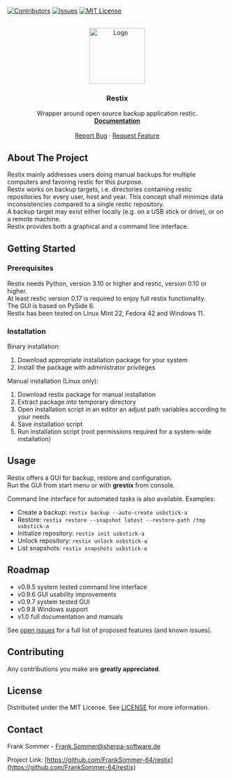 [![Contributors][contributors-shield]][contributors-url]
[![Issues][issues-shield]][issues-url]
[![MIT License][license-shield]][license-url]

<br />
<div align="center">
  <a href="https://github.com/FrankSommer-64/restix">
    <img src="images/restix.png" alt="Logo" width="128" height="128">
  </a>

<h3 align="center">Restix</h3>
  <p align="center">
    Wrapper around open source backup application restic.
    <br />
    <a href="https://github.com/FrankSommer-64/restix"><strong>Documentation</strong></a>
    <br />
    <br />
    <a href="https://github.com/FrankSommer-64/restix/issues">Report Bug</a>
    ·
    <a href="https://github.com/FrankSommer-64/restix/issues">Request Feature</a>
  </p>
</div>


## About The Project

Restix mainly addresses users doing manual backups for multiple computers and
favoring restic for this purpose.  
Restix works on backup targets, i.e. directories containing restic repositories
for every user, host and year. This concept shall minimize data inconsistencies
compared to a single restic repository.  
A backup target may exist either locally (e.g. on a USB stick or drive),
or on a remote machine.  
Restix provides both a graphical and a command line interface.


## Getting Started

### Prerequisites

Restix needs Python, version 3.10 or higher and restic, version 0.10 or higher.  
At least restic version 0.17 is required to enjoy full restix functionality.  
The GUI is based on PySide 6.  
Restix has been tested on Linux Mint 22, Fedora 42 and Windows 11.


### Installation

Binary installation:

1. Download appropriate installation package for your system
1. Install the package with administrator privileges

Manual installation (Linux only):

1. Download restix package for manual installation
1. Extract package into temporary directory
1. Open installation script in an editor an adjust path variables according to your needs
1. Save installation script
1. Run installation script (root permissions required for a system-wide installation)


## Usage

Restix offers a GUI for backup, restore and configuration.  
Run the GUI from start menu or with **grestix** from console.

Command line interface for automated tasks is also available. Examples:

- Create a backup: ```restix backup --auto-create usbstick-a```
- Restore: ```restix restore --snapshot latest --restore-path /tmp usbstick-a```
- Initialize repository: ```restix init usbstick-a```
- Unlock repository: ```restix unlock usbstick-a```
- List snapshots: ```restix snapshots usbstick-a```


## Roadmap

- v0.9.5 system tested command line interface
- v0.9.6 GUI usability improvements
- v0.9.7 system tested GUI
- v0.9.8 Windows support
- v1.0 full documentation and manuals

See [open issues](https://github.com/FrankSommer-64/restix/issues) for a full list of proposed features (and known issues).


## Contributing

Any contributions you make are **greatly appreciated**.



## License

Distributed under the MIT License. See [LICENSE][license-url] for more information.



## Contact

Frank Sommer - Frank.Sommer@sherpa-software.de

Project Link: [https://github.com/FrankSommer-64/restix](https://github.com/FrankSommer-64/restix)

[contributors-shield]: https://img.shields.io/github/contributors/FrankSommer-64/restix.svg?style=for-the-badge
[contributors-url]: https://github.com/FrankSommer-64/restix/graphs/contributors
[issues-shield]: https://img.shields.io/github/issues/FrankSommer-64/restix.svg?style=for-the-badge
[issues-url]: https://github.com/FrankSommer-64/restix/issues
[license-shield]: https://img.shields.io/github/license/FrankSommer-64/restix.svg?style=for-the-badge
[license-url]: https://github.com/FrankSommer-64/restix/blob/master/LICENSE
